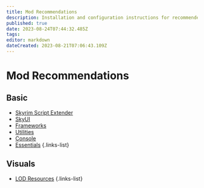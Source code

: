 ```yaml
---
title: Mod Recommendations
description: Installation and configuration instructions for recommended mods.
published: true
date: 2023-08-24T07:44:32.485Z
tags: 
editor: markdown
dateCreated: 2023-08-21T07:06:43.109Z
---
```


# Mod Recommendations

## Basic

- [Skyrim Script Extender](/mods/skse)
- [SkyUI](/mods/skyui)
- [Frameworks](/mods/frameworks)
- [Utilities](/mods/utilities)
- [Console](/mods/console)
- [Essentials](/mods/essentials)
{.links-list}

## Visuals

- [LOD Resources](/mods/lod-resources)
{.links-list}